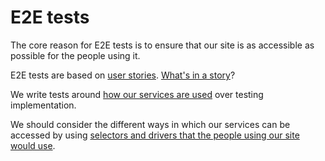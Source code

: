 # E2E tests

The core reason for E2E tests is to ensure that our site is as accessible as possible for the people using it.

E2E tests are based on [user stories](./user-stories). [What's in a story](https://dannorth.net/whats-in-a-story/)?

We write tests around [how our services are used](https://testing-library.com/docs/guiding-principles) over testing implementation.

We should consider the different ways in which our services can be accessed by using [selectors and drivers that the people using our site would use](https://playwright.dev/docs/selectors#best-practices).
